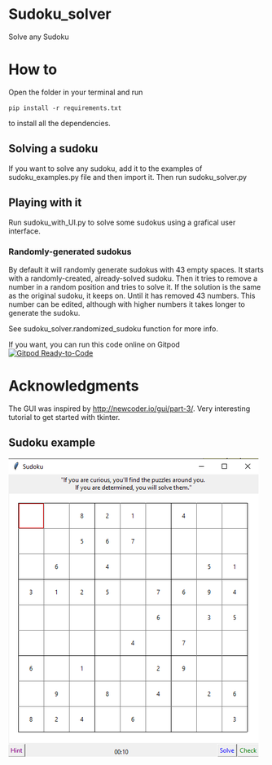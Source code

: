 # Sudoku_solver
Solve any Sudoku

# How to

Open the folder in your terminal and run
```
pip install -r requirements.txt
```

to install all the dependencies.

## Solving a sudoku
If you want to solve any sudoku, add it to the examples of sudoku_examples.py file and then import it. Then run sudoku_solver.py

## Playing with it
Run sudoku_with_UI.py to solve some sudokus using a grafical user interface.

### Randomly-generated sudokus
By default it will randomly generate sudokus with 43 empty spaces. It starts with a randomly-created, already-solved sudoku.
Then it tries to remove a number in a random position and tries to solve it. If the solution is the same as the original sudoku, it keeps on. Until it has removed 43 numbers.
This number can be edited, although with higher numbers it takes longer to generate the sudoku.

See sudoku_solver.randomized_sudoku function for more info.

If you want, you can run this code online on Gitpod
[![Gitpod Ready-to-Code](https://img.shields.io/badge/Gitpod-Ready--to--Code-blue?logo=gitpod)](https://gitpod.io/#https://github.com/inimaz/Sudoku_solver) 

# Acknowledgments
The GUI was inspired by http://newcoder.io/gui/part-3/. Very interesting tutorial to get started with tkinter.
	
## Sudoku example
![alt text](./images/preview.png "Example")
